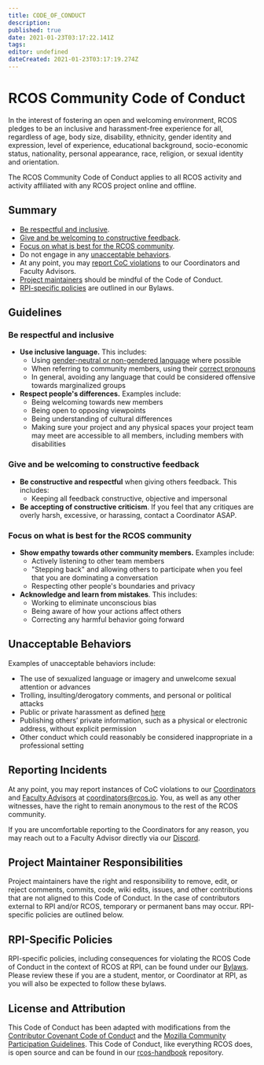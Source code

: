 ```yaml
---
title: CODE_OF_CONDUCT
description: 
published: true
date: 2021-01-23T03:17:22.141Z
tags: 
editor: undefined
dateCreated: 2021-01-23T03:17:19.274Z
---
```


# RCOS Community Code of Conduct
In the interest of fostering an open and welcoming environment, RCOS pledges to be an inclusive and harassment-free experience for  all, regardless of age, body size, disability, ethnicity, gender identity and expression, level of experience, educational background, socio-economic status, nationality, personal appearance, race, religion, or sexual identity and orientation.

The RCOS Community Code of Conduct applies to all RCOS activity and activity affiliated with any RCOS project online and offline.

## Summary
* [Be respectful and inclusive](#be-respectful-and-inclusive).
* [Give and be welcoming to constructive feedback](#give-and-be-welcoming-to-constructive-feedback).
* [Focus on what is best for the RCOS community](#focus-on-what-is-best-for-the-rcos-community).
* Do not engage in any [unacceptable behaviors](#unacceptable-behaviors).
* At any point, you may [report CoC violations](#reporting-incidents) to our Coordinators and Faculty Advisors.
* [Project maintainers](#project-maintainer-responsibilities) should be mindful of the Code of Conduct.
* [RPI-specific policies](#rpi-specific-policies) are outlined in our Bylaws.

## Guidelines

### Be respectful and inclusive
* **Use inclusive language.**  This includes:
  * Using [gender-neutral or non-gendered language](http://geekfeminism.wikia.com/wiki/Nonsexist_language) where possible
  * When referring to community members, using their [correct pronouns](https://www.brynmawr.edu/sites/default/files/asking-for-name-and-pronouns.pdf)
  * In general, avoiding any language that could be considered offensive towards marginalized groups
* **Respect people's differences.** Examples include:
  * Being welcoming towards new members
  * Being open to opposing viewpoints
  * Being understanding of cultural differences
  * Making sure your project and any physical spaces your project team may meet are accessible to all members, including members with disabilities

### Give and be welcoming to constructive feedback
* **Be constructive and respectful** when giving others feedback. This includes:
  * Keeping all feedback constructive, objective and impersonal
* **Be accepting of constructive criticism**. If you feel that any critiques are overly harsh, excessive, or harassing, contact a Coordinator ASAP.

### Focus on what is best for the RCOS community

* **Show empathy towards other community members.** Examples include:
  * Actively listening to other team members
  * "Stepping back" and allowing others to participate when you feel that you are dominating a conversation
  * Respecting other people's boundaries and privacy
* **Acknowledge and learn from mistakes**. This includes:
  * Working to eliminate unconscious bias
  * Being aware of how your actions affect others
  * Correcting any harmful behavior going forward

## Unacceptable Behaviors

Examples of unacceptable behaviors include:

* The use of sexualized language or imagery and unwelcome sexual attention or advances
* Trolling, insulting/derogatory comments, and personal or political attacks
* Public or private harassment as defined [here](https://handbook.rcos.io/#/community/harassment_guidelines)
* Publishing others’ private information, such as a physical or electronic address, without explicit permission
* Other conduct which could reasonably be considered inappropriate in a professional setting

## Reporting Incidents

At any point, you may report instances of CoC violations to our [Coordinators](https://rcos.github.io/rcos-handbook/#/coordinating/README) and [Faculty Advisors](https://handbook.rcos.io/#/coordinating/faculty) at <coordinators@rcos.io>. You, as well as any other witnesses, have the right to remain anonymous to the rest of the RCOS community.

If you are uncomfortable reporting to the Coordinators for any reason, you may reach out to a Faculty Advisor directly via our [Discord](https://rcos-discord.herokuapp.com//).

## Project Maintainer Responsibilities
Project maintainers have the right and responsibility to remove, edit, or reject comments, commits, code, wiki edits, issues, and other contributions that are not aligned to this Code of Conduct. In the case of contributors external to RPI and/or RCOS, temporary or permanent bans may occur. RPI-specific policies are outlined below.

## RPI-Specific Policies
RPI-specific policies, including consequences for violating the RCOS Code of Conduct in the context of RCOS at RPI, can be found under our [Bylaws](https://rcos.github.io/rcos-handbook/#/community/bylaws). Please review these if you are a student, mentor, or Coordinator at RPI, as you will also be expected to follow these bylaws.

## License and Attribution

This Code of Conduct has been adapted with modifications from the [Contributor Covenant Code of Conduct](https://www.contributor-covenant.org/version/1/4/code-of-conduct.html) and the [Mozilla Community Participation Guidelines](https://www.mozilla.org/en-US/about/governance/policies/participation/). This Code of Conduct, like everything RCOS does, is open source and can be found in our [rcos-handbook](https://github.com/rcos/rcos-handbook) repository.

